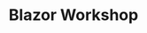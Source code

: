 ---
type: workshop
id: blazor-workshop
title: Blazor Workshop
img: assets/presentations/workshop.svg
link: https://github.com/dotnet-presentations/blazor-workshop/
content: Blazor is a single-page app framework for building client-side web apps using .NET and WebAssembly. In this workshop we will build a complete Blazor app and learn about the various Blazor framework features along the way.
---